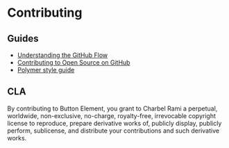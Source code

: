 # Contributing

## Guides

- [Understanding the GitHub Flow](https://guides.github.com/introduction/flow/)
- [Contributing to Open Source on GitHub](https://guides.github.com/activities/contributing-to-open-source/#contributing)
- [Polymer style guide](http://polymerelements.github.io/style-guide/)

## CLA

By contributing to Button Element, you grant to Charbel Rami a perpetual,
worldwide, non-exclusive, no-charge, royalty-free, irrevocable copyright license
to reproduce, prepare derivative works of, publicly display, publicly perform,
sublicense, and distribute your contributions and such derivative works.
